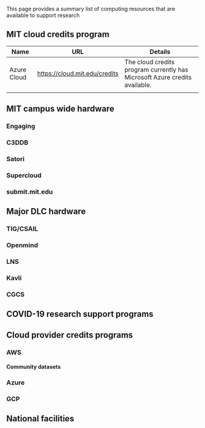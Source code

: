 This page provides a summary list of computing resources that are available to support research

## MIT cloud credits program

| Name          | URL           | Details     |
| ------------- |:-------------:| ------------|
| Azure Cloud   | https://cloud.mit.edu/credits | The cloud credits program currently has Microsoft Azure credits available.  |
|               |                               |  |


## MIT campus wide hardware

### Engaging
### C3DDB
### Satori
### Supercloud
### submit.mit.edu

## Major DLC hardware

### TIG/CSAIL
### Openmind
### LNS
### Kavli
### CGCS

## COVID-19 research support programs

## Cloud provider credits programs

### AWS
#### Community datasets

### Azure

### GCP

## National facilities

## 
